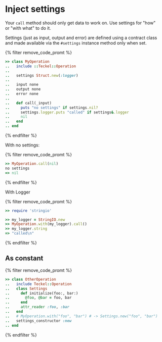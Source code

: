 # Inject settings

Your `call` method should only get data to work on. Use settings for "how" or "with what" to do it.

Settings (just as input, output and error) are defined using a contract class and made available via the `#settings` instance method only when set.

{% filter remove_code_promt %}
```ruby
>> class MyOperation
..   include ::Teckel::Operation
.. 
..   settings Struct.new(:logger)
..
..   input none
..   output none
..   error none
..
..   def call(_input)
..     puts "no settings" if settings.nil?
..     settings.logger.puts "called" if settings&.logger
..     nil
..   end
.. end
```
{% endfilter %}

With no settings:

{% filter remove_code_promt %}
```ruby
>> MyOperation.call(nil)
no settings
=> nil
```
{% endfilter %}

With Logger

{% filter remove_code_promt %}
```ruby
>> require 'stringio'

>> my_logger = StringIO.new
>> MyOperation.with(my_logger).call()
>> my_logger.string
=> "called\n"
```
{% endfilter %}

## As constant

{% filter remove_code_promt %}
```ruby
>> class OtherOperation
..   include Teckel::Operation
..   class Settings
..     def initialize(foo:, bar:)
..       @foo, @bar = foo, bar
..     end
..     attr_reader :foo, :bar
..   end
..   # MyOperation.with("foo", "bar") # -> Settings.new("foo", "bar")
..   settings_constructor :new
.. end
```
{% endfilter %}
